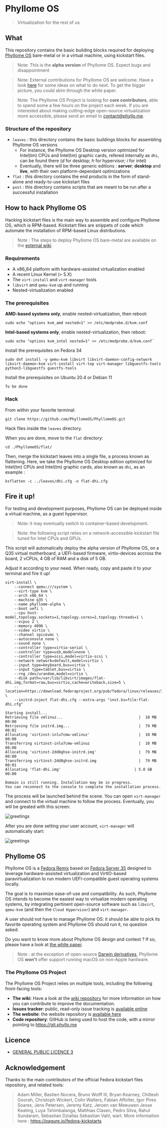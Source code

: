 # Phyllome OS

> Virtualization for the rest of us

## What 

This repository contains the basic building blocks required for deploying [Phyllome OS](https://phyllo.me/) bare-metal or in a virtual machine, using kickstart files.

> Note: This is the **alpha version** of Phyllome OS. Expect bugs and disappointment

> Note: External contributions for Phyllome OS are welcome. Have a look [here](https://kanboard.phyllo.me/b/CH7qd98J2v7egmodk/development) for some ideas on what to do next. To get the bigger picture, you could skim through the white paper.

> Note: The Phyllome OS Project is looking for **core contributors**, able to spend some a few hours on the project each week. If you are interested about making cutting-edge open-source virtualization more accessible, please send an email to contact@phyllo.me.

### Structure of the repository

* `leaves` : this directory contains the basic buildings blocks for assembling Phyllome OS versions
    * For instance, the Phyllome OS Desktop version optimized for Intel(tm) CPUs and Intel(tm) graphic cards, refered internally as `dhi`, can be found there (*d* for desktop; *h* for hypervisor; *i* for intel)
    * Eventually, there will be three generic editions : **server**; **desktop** and **live**, with their own platform-dependant optimizations 
* `flat` : this directory contains the end products in the form of stand-alone and ready-to-use kickstart files
* `post` : this directory contains scripts that are meant to be run after a successful installation

## How to hack Phyllome OS

Hacking kickstart files is the main way to assemble and configure Phyllome OS, which is RPM-based. Kickstart files are snippets of code which automate the installation of RPM-based Linux distributions.

> Note : The steps to deploy Phyllome OS bare-metal are available on the [external wiki]().

### Requirements

* A x86_64 platform with hardware-assisted virtualization enabled
* A recent Linux Kernel (> 5.X)
* The `virt-install` and `virt-manager` tools
* `libvirt` and `qemu-kvm` up and running
* Nested-virtualization enabled 

### The prerequisites

**AMD-based systems only**, enable nested-virtualization, then reboot:

```
sudo echo "options kvm_amd nested=1" >> /etc/modprobe.d/kvm.conf
```

**Intel-based systems only**, enable nested-virtualization, then reboot:

```
sudo echo "options kvm_intel nested=1" >> /etc/modprobe.d/kvm.conf`
```

Install the prerequisites on Fedora 34

```
sudo dnf install -y qemu-kvm libvirt libvirt-daemon-config-network libvirt-daemon-kvm virt-install virt-top virt-manager libguestfs-tools python3-libguestfs guestfs-tools
```

Install the prerequisites on Ubuntu 20.4 or Debian 11

```To be done```

### Hack

From within your favorite terminal:

```
git clone https://github.com/PhyllomeOS/PhyllomeOS.git
```

Hack files inside the `leaves` directory.

When you are done, move to the `flat` directory:

```
cd ./PhyllomeOS/flat/
```

Then, merge the kickstart leaves into a single file, a process known as flattening. Here, we take the Phyllome OS Desktop edition optimized for Intel(tm) CPUs and Intel(tm) graphic cards, also known as `dhi`, as an example :

```
ksflatten -c ../leaves/dhi.cfg -o flat-dhi.cfg
```

## Fire it up!

For testing and development purposes, Phyllome OS can be deployed inside a virtual machine, as a guest hypervisor.

> Note: it may eventually switch to container-based development.

> Note: the following script relies on a network-accessible kickstart file tuned for Intel CPUs and GPUs.

This script will automatically deploy the alpha version of Phyllome OS, on a Q35 virtual motherboard, a UEFI-based firmware, virtio-devices accross the board, 2 vCPUs, 4 GB of RAM and a disk of 5 GB. 

Adjust it according to your need. When ready, copy and paste it to your terminal and fire it up!

```
virt-install \
    --connect qemu:///system \
    --virt-type kvm \
    --arch x86_64 \
    --machine q35 \
    --name phyllome-alpha \
    --boot uefi \
    --cpu host-model,topology.sockets=1,topology.cores=2,topology.threads=1 \
    --vcpus 2 \
    --memory 4096 \
    --video virtio \
    --channel spicevmc \
    --autoconsole none \
    --sound none \
    --controller type=virtio-serial \
    --controller type=usb,model=none \
    --controller type=scsi,model=virtio-scsi \
    --network network=default,model=virtio \
    --input type=keyboard,bus=virtio \
    --input type=tablet,bus=virtio \
    --rng /dev/urandom,model=virtio \
    --disk path=/var/lib/libvirt/images/flat-dhi.img,format=raw,bus=virtio,cache=writeback,size=5 \
    --location=https://download.fedoraproject.org/pub/fedora/linux/releases/35/Everything/x86_64/os/ \
    --initrd-inject flat-dhi.cfg --extra-args "inst.ks=file:flat-dhi.cfg"
```

```
Starting install...
Retrieving file vmlinuz...                                  |  10 MB  00:00     
Retrieving file initrd.img...                               |  79 MB  00:02     
Allocating 'virtinst-inlu7cmw-vmlinuz'                      |  10 MB  00:00     
Transferring virtinst-inlu7cmw-vmlinuz                      |  10 MB  00:00     
Allocating 'virtinst-2dd8ghse-initrd.img'                   |  79 MB  00:00     
Transferring virtinst-2dd8ghse-initrd.img                   |  79 MB  00:01     
Allocating 'flat-dhi.img'                                 | 5.0 GB  00:00     

Domain is still running. Installation may be in progress.
You can reconnect to the console to complete the installation process.
```
The process will be launched behind the scene. You can open `virt-manager` and connect to the virtual machine to follow the process. Eventually, you will be greated with this screen:

![greetings](./img/greetings.png)

After you are done setting your user account, `virt-manager` will automatically start:

![greetings](./img/desktop.png)

## Phyllome OS 

Phyllome OS is a [Fedora Remix](https://fedoraproject.org/wiki/Remix) based on [Fedora Server 35](https://getfedora.org/en/server/) designed to leverage hardware-assisted virtualization and VirtIO-based paravirtualization to run modern UEFI-compatible guest operating systems locally.

The goal is to maximize ease-of-use and compatibility. As such, Phyllome OS intends to become the easiest way to virtualize modern operating systems, by integrating pertinent open-source software such as `libvirt`, `qemu-kvm` (and then the `Cloud Hypervisor`) and `virt-manager`.

A user should not have to manage Phyllome OS: it should be able to pick its favorite operating system and Phyllome OS should run it, no question asked.

Do you want to know more about Phyllome OS design and context ? If so, please have a look at [the white paper]().

> Note : at the exception of open-source [Darwin derivatives](https://en.wikipedia.org/wiki/Darwin_(operating_system)#Derived_projects), Phyllome OS **won't** offer support running macOS on non-Apple hardware.

### The Phyllome OS Project

The Phyllome OS Project relies on multiple tools, including the following front-facing tools: 

* **The wiki**: Have a look at the [wiki repository](https://github.com/PhyllomeOS/wiki) for more information on how you can contribute to improve the documentation.
* **Issues tracker**: public, read-only issue tracking is [available online](https://kanboard.phyllo.me/b/CH7qd98J2v7egmodk/development)
* **The website**: the website repository is [available here](https://github.com/PhyllomeOS/www) 
* **Code repository**: GitHub is being used to host the code, with a mirror pointing to https://git.phyllo.me

## Licence

* [GENERAL PUBLIC LICENCE 3](./LICENSE.md) 

## Acknowledgement

Thanks to the main contributors of the official Fedora kickstart files repository, and related tools:

> Adam Miller, Bastien Nocera, Bruno Wolff III, Bryan Kearney, Chitlesh Goorah, Christoph Wickert, 
Colin Walters, Fabian Affolter, Igor Pires Soares, Jens Petersen, Jeremy Katz, Jeroen van Meeuwen
Jesse Keating, Luya Tshimbalanga, Matthias Clasen, Pedro Silva, Rahul Sundaram, Sebastian Dziallas
Sebastian Vahl, wart. More information here : https://pagure.io/fedora-kickstarts
